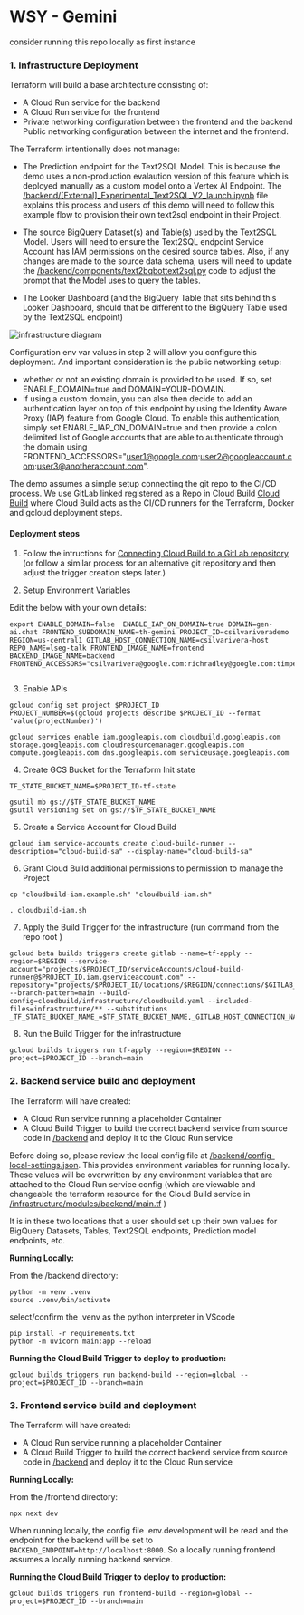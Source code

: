 # WSY - Gemini
consider running this repo locally as first instance

### 1. Infrastructure Deployment

Terraform will build a base architecture consisting of:
- A Cloud Run service for the backend
- A Cloud Run service for the frontend
- Private networking configuration between the frontend and the backend
Public networking configuration between the internet and the frontend.

The Terraform intentionally does not manage:
- The Prediction endpoint for the Text2SQL Model. This is because the demo uses a non-production evalaution version of this feature which is deployed manually as a custom model onto a Vertex AI Endpoint. The [/backend/[External]_Experimental_Text2SQL_V2_launch.ipynb](./backend/[External]_Experimental_Text2SQL_V2_launch.ipynb) file explains this process and users of this demo will need to follow this example flow to provision their own text2sql endpoint in their Project.

- The source BigQuery Dataset(s) and Table(s) used by the Text2SQL Model. Users will need to ensure the Text2SQL endpoint Service Account has IAM permissions on the desired source tables. Also, if any changes are made to the source data schema, users will need to update the [/backend/components/text2bqbottext2sql.py](./backend/components/text2bqbottext2sql.py) code to adjust the prompt that the Model uses to query the tables.

- The Looker Dashboard (and the BigQuery Table that sits behind this Looker Dashboard, should that be different to the BigQuery Table used by the Text2SQL endpoint)

![infrastructure diagram](/infrastructure/modules/backend/resources/architecture-diagram.png)

Configuration env var values in step 2 will allow you configure this deployment. And important consideration is the public networking setup:
-  whether or not an existing domain is provided to be used. If so, set ENABLE_DOMAIN=true and DOMAIN=YOUR-DOMAIN.
- If using a custom domain, you can also then decide to add an authentication layer on top of this endpoint by using the Identity Aware Proxy (IAP) feature from Google Cloud. To enable this authentication, simply set ENABLE_IAP_ON_DOMAIN=true and then provide a colon delimited list of Google accounts that are able to authenticate through the domain using FRONTEND_ACCESSORS="user1@google.com:user2@googleaccount.com:user3@anotheraccount.com".

The demo assumes a simple setup connecting the git repo to the CI/CD process. We use GitLab linked registered as a Repo in Cloud Build [Cloud Build](https://cloud.google.com/build?hl=en) where Cloud Build acts as the CI/CD runners for the Terraform, Docker and gcloud deployment steps.

#### Deployment steps

1. Follow the intructions for [Connecting Cloud Build to a GitLab repository](https://cloud.google.com/build/docs/automating-builds/gitlab/connect-repo-gitlab) (or follow a similar process for an alternative git repository and then adjust the trigger creation steps later.)

2. Setup Environment Variables

Edit the below with your own details:

```
export ENABLE_DOMAIN=false  ENABLE_IAP_ON_DOMAIN=true DOMAIN=gen-ai.chat FRONTEND_SUBDOMAIN_NAME=th-gemini PROJECT_ID=csilvariverademo REGION=us-central1 GITLAB_HOST_CONNECTION_NAME=csilvarivera-host REPO_NAME=lseg-talk FRONTEND_IMAGE_NAME=frontend BACKEND_IMAGE_NAME=backend FRONTEND_ACCESSORS="csilvarivera@google.com:richradley@google.com:timpenfold@google.com"


```

3. Enable APIs

```
gcloud config set project $PROJECT_ID
PROJECT_NUMBER=$(gcloud projects describe $PROJECT_ID --format 'value(projectNumber)')

gcloud services enable iam.googleapis.com cloudbuild.googleapis.com storage.googleapis.com cloudresourcemanager.googleapis.com compute.googleapis.com dns.googleapis.com serviceusage.googleapis.com
```

4. Create GCS Bucket for the Terraform Init state

```
TF_STATE_BUCKET_NAME=$PROJECT_ID-tf-state

gsutil mb gs://$TF_STATE_BUCKET_NAME
gsutil versioning set on gs://$TF_STATE_BUCKET_NAME
```

5. Create a Service Account for Cloud Build

```
gcloud iam service-accounts create cloud-build-runner --description="cloud-build-sa" --display-name="cloud-build-sa"
```

6. Grant Cloud Build additional permissions to permission to manage the Project

```
cp "cloudbuild-iam.example.sh" "cloudbuild-iam.sh"
```

```
. cloudbuild-iam.sh
```

7.  Apply the Build Trigger for the infrastructure (run command from the repo root )

```
gcloud beta builds triggers create gitlab --name=tf-apply --region=$REGION --service-account="projects/$PROJECT_ID/serviceAccounts/cloud-build-runner@$PROJECT_ID.iam.gserviceaccount.com" --repository="projects/$PROJECT_ID/locations/$REGION/connections/$GITLAB_HOST_CONNECTION_NAME/repositories/$REPO_NAME" --branch-pattern=main --build-config=cloudbuild/infrastructure/cloudbuild.yaml --included-files=infrastructure/** --substitutions _TF_STATE_BUCKET_NAME_=$TF_STATE_BUCKET_NAME,_GITLAB_HOST_CONNECTION_NAME_=$GITLAB_HOST_CONNECTION_NAME,_REPO_NAME_=$REPO_NAME,_PROJECT_ID_=$PROJECT_ID,_REGION_=$REGION,_ENABLE_DOMAIN_=$ENABLE_DOMAIN,_ENABLE_IAP_ON_DOMAIN_=$ENABLE_IAP_ON_DOMAIN,_DOMAIN_=$DOMAIN,_FRONTEND_SUBDOMAIN_NAME_=$FRONTEND_SUBDOMAIN_NAME,_FRONTEND_ACCESSORS_=$FRONTEND_ACCESSORS,_TEXT2SQL_BIGQUERY_PROJECT_ID_=$TEXT2SQL_BIGQUERY_PROJECT_ID,_TEXT2SQL_BIGQUERY_DATASET_ID_=$TEXT2SQL_BIGQUERY_DATASET_ID,_TEXT2SQL_BIGQUERY_TABLE_SAP_=$TEXT2SQL_BIGQUERY_TABLE_SAP,_TEXT2SQL_BIGQUERY_TABLE_ASSET_INVENTORY_=$TEXT2SQL_BIGQUERY_TABLE_ASSET_INVENTORY,_TEXT2SQL_ENDPOINT_PROJECT_ID_=$TEXT2SQL_ENDPOINT_PROJECT_ID,_TEXT2SQL_ENDPOINT_ID_=$TEXT2SQL_ENDPOINT_ID
```

8. Run the Build Trigger for the infrastructure

```
gcloud builds triggers run tf-apply --region=$REGION --project=$PROJECT_ID --branch=main
```

### 2. Backend service build and deployment

The Terraform will have created:
- A Cloud Run service running a placeholder Container
- A Cloud Build Trigger to build the correct backend service from source code in [/backend](./backend) and deploy it to the Cloud Run service

Before doing so, please review the local config file at [/backend/config-local-settings.json](./backend/config-local-settings.json). This provides environment variables for running locally. These values will be overwritten by any environment variables that are attached to the Cloud Run service config (which are viewable and changeable the terraform resource for the Cloud Build service in [/infrastructure/modules/backend/main.tf](./infrastructure/modules/backend/main.tf) )

It is in these two locations that a user should set up their own values for BigQuery Datasets, Tables, Text2SQL endpoints, Prediction model endpoints, etc. 

**Running Locally:**

From the /backend directory:
```
python -m venv .venv
source .venv/bin/activate
```

select/confirm the .venv as the python interpreter in VScode
```
pip install -r requirements.txt
python -m uvicorn main:app --reload
```

**Running the Cloud Build Trigger to deploy to production:**

```
gcloud builds triggers run backend-build --region=global --project=$PROJECT_ID --branch=main
```


### 3. Frontend service build and deployment

The Terraform will have created:
- A Cloud Run service running a placeholder Container
- A Cloud Build Trigger to build the correct backend service from source code in [/backend](./backend) and deploy it to the Cloud Run service

**Running Locally:**

From the /frontend directory:
```
npx next dev
```

When running locally, the config file .env.development will be read and the endpoint for the backend will be set to `BACKEND_ENDPOINT=http://localhost:8000`. So a locally running frontend assumes a locally running backend service.

**Running the Cloud Build Trigger to deploy to production:**
```
gcloud builds triggers run frontend-build --region=global --project=$PROJECT_ID --branch=main
```
